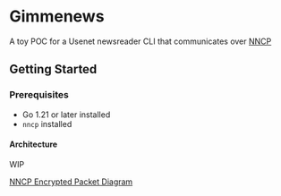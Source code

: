 # Gimmenews

A toy POC for a Usenet newsreader CLI that communicates over [NNCP](https://nncp.mirrors.quux.org/index.html)

## Getting Started

### Prerequisites

- Go 1.21 or later installed
- `nncp` installed

#### Architecture

WIP

[NNCP Encrypted Packet Diagram](https://nncp.mirrors.quux.org/Encrypted.html)
